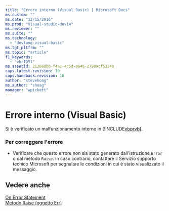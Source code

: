 ```yaml
---
title: "Errore interno (Visual Basic) | Microsoft Docs"
ms.custom: ""
ms.date: "12/15/2016"
ms.prod: "visual-studio-dev14"
ms.reviewer: ""
ms.suite: ""
ms.technology: 
  - "devlang-visual-basic"
ms.tgt_pltfrm: ""
ms.topic: "article"
f1_keywords: 
  - "vbrID51"
ms.assetid: 21266dbb-f4a1-4c5d-a646-27909cf53248
caps.latest.revision: 10
caps.handback.revision: 10
author: "stevehoag"
ms.author: "shoag"
manager: "wpickett"
---
```

# Errore interno (Visual Basic)
Si è verificato un malfunzionamento interno in [!INCLUDE[vbprvb](../code-quality/includes/vbprvb_md.md)].  
  
### Per correggere l'errore  
  
-   Verificare che questo errore non sia stato generato dall'istruzione `Error` o dal metodo `Raise`. In caso contrario, contattare il Servizio supporto tecnico Microsoft per segnalare le condizioni in cui è stato visualizzato il messaggio.  
  
## Vedere anche  
 [On Error Statement](/dotnet/visual-basic/language-reference/statements/on-error-statement)   
 [Metodo Raise \(oggetto Err\)](http://msdn.microsoft.com/it-it/80ffe307-57f1-4ef5-92d7-8ae7b6ec3f42)